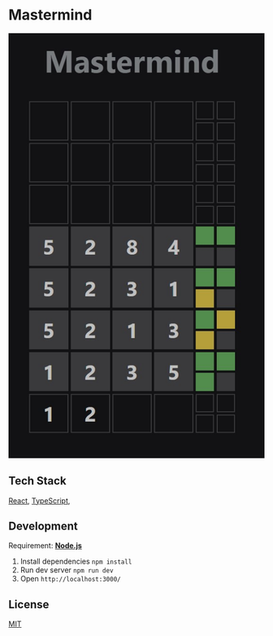 # Mastermind
![Screenshot](screenshot.jpg)
## Tech Stack
[React](https://reactjs.org/),
[TypeScript](https://typescriptlang.org/),
## Development
Requirement: [**Node.js**](https://nodejs.org/)
1. Install dependencies `npm install`
2. Run dev server `npm run dev`
3. Open `http://localhost:3000/`
## License
[MIT](LICENSE)